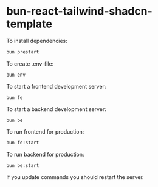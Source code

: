 # bun-react-tailwind-shadcn-template

To install dependencies:

```bash
bun prestart
```

To create .env-file:

```bash
bun env
```

To start a frontend development server:

```bash
bun fe
```

To start a backend development server:

```bash
bun be
```

To run frontend for production:

```bash
bun fe:start
```

To run backend for production:

```bash
bun be:start
```

If you update commands you should restart the server.
